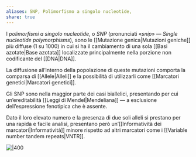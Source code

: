 ```yaml
---
aliases: SNP, Polimorfismo a singolo nucleotide,
share: true
---
```

I *polimorfismi a singolo nucleotide*, o *SNP* (pronunciati «*snip*» — *Single nucleotide polymorphisms*), sono le [[Mutazione genica|Mutazioni geniche]] più diffuse (1 su 1000) in cui si ha il cambiamento di una sola [[Basi azotate|Base azotata]] localizzate principalmente nella porzione non codificante del [[DNA|DNA]].

La diffusione all’interno della popolazione di queste mutazioni comporta la comparsa di [[Allele|Alleli]] e la possibilità di utilizzarli come [[Marcatori genetici|Marcatori genetici]].

Gli SNP sono nella maggior parte dei casi biallelici, presentando per cui un’ereditabilità [[Leggi di Mendel|Mendeliana]] — a esclusione dell’espressione fenotipica che è assente.

Dato il loro elevato numero e la presenza di due soli alleli si prestano per una rapida e facile analisi, presentano però un’[[Informatività dei marcatori|Informatività]] minore rispetto ad altri marcatori come i [[Variable number tandem repeats|VNTR]].

![|400](e130697b4e3c5ee9db146ee20b41e7df_MD5%201.jpg)